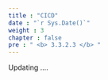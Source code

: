 ```yaml
---
title : "CICD"
date : "`r Sys.Date()`"
weight : 3
chapter : false
pre : " <b> 3.3.2.3 </b> "
---
```


Updating ....